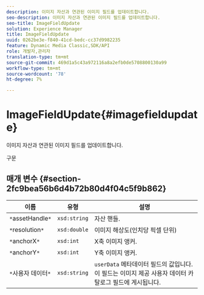 ```yaml
---
description: 이미지 자산과 연관된 이미지 필드를 업데이트합니다.
seo-description: 이미지 자산과 연관된 이미지 필드를 업데이트합니다.
seo-title: ImageFieldUpdate
solution: Experience Manager
title: ImageFieldUpdate
uuid: 0262be3e-f840-41cd-bedc-cc37d9982235
feature: Dynamic Media Classic,SDK/API
role: 개발자,관리자
translation-type: tm+mt
source-git-commit: 469d1a5c43a972116a8a2efb0de5708800130a99
workflow-type: tm+mt
source-wordcount: '78'
ht-degree: 7%

---
```



# ImageFieldUpdate{#imagefieldupdate}

이미지 자산과 연관된 이미지 필드를 업데이트합니다.

구문

## 매개 변수 {#section-2fc9bea56b6d4b72b80d4f04c5f9b862}

| 이름 | 유형 | 설명 |
|---|---|---|
| `*`assetHandle`*` | `xsd:string` | 자산 핸들. |
| `*`resolution`*` | `xsd:double` | 이미지 해상도(인치당 픽셀 단위) |
| `*`anchorX`*` | `xsd:int` | X축 이미지 앵커. |
| `*`anchorY`*` | `xsd:int` | Y축 이미지 앵커. |
| `*`사용자 데이터`*` | `xsd:string` | `userData` 메타데이터 필드의 값입니다. 이 필드는 이미지 제공 사용자 데이터 카탈로그 필드에 게시됩니다. |

